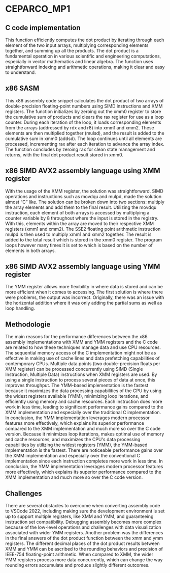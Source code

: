 # CEPARCO_MP1




## C code implementation
This function efficiently computes the dot product by iterating through each element of the two input arrays, multiplying corresponding elements together, and summing up all the products. The dot product is a fundamental operation in various scientific and engineering computations, especially in vector mathematics and linear algebra. The function uses straightforward indexing and arithmetic operations, making it clear and easy to understand.

## x86 SASM
This x86 assembly code snippet calculates the dot product of two arrays of double-precision floating-point numbers using SIMD instructions and XMM registers. The function initializes by zeroing out the xmm0 register to store the cumulative sum of products and clears the rax register for use as a loop counter. During each iteration of the loop, it loads corresponding elements from the arrays (addressed by rdx and r8) into xmm1 and xmm2. These elements are then multiplied together (mulsd), and the result is added to the cumulative sum in xmm0 (addsd). The loop continues until all elements are processed, incrementing rax after each iteration to advance the array index. The function concludes by zeroing rax for clean state management and returns, with the final dot product result stored in xmm0.

## x86 SIMD AVX2 assembly language using XMM register
With the usage of the XMM register, the solution was straightforward. SIMD operations and instructions such as movdqu and mulpd, made the solution almost “C” like. The solution can be broken down into two sections: multiply the array elements and add them to the final result. Utilizing the movdqu instruction, each element of both arrays is accessed by multiplying a counter variable by 8 throughout where the input is stored in the registry. With this, elements within the array are moved to their respective XMM registers (xmm1 and xmm2). The SSE2 floating point arithmetic instruction mulpd is then used to multiply xmm1 and xmm2 together. The result is added to the total result which is stored in the xmm0 register. The program loops however many times it is set to which is based on the number of elements in both arrays.

## x86 SIMD AVX2 assembly language using YMM register
The YMM register allows more flexibility in where data is stored and can be more efficient when it comes to accessing. The first solution is where there were problems, the output was incorrect. Originally, there was an issue with the horizontal addition where it was only adding the partial sums as well as loop handling. 

## Methodologie
The main reasons for the performance differences between the x86 assembly implementations with XMM and YMM registers and the C code are related to how these techniques manage data and use CPU resources. The sequential memory access of the C implementation might not be as effective in making use of cache lines and data prefetching capabilities of contemporary CPUs. Multiple data points (two double-precision floats per XMM register) can be processed concurrently using SIMD (Single Instruction, Multiple Data) instructions when XMM registers are used. By using a single instruction to process several pieces of data at once, this improves throughput. 
The YMM-based implementation is the fastest because it maximizes the data processing capabilities of the CPU by using the widest registers available (YMM), minimizing loop iterations, and efficiently using memory and cache resources. Each instruction does more work in less time, leading to significant performance gains compared to the XMM implementation and especially over the traditional C implementation.
In conclusion, the YMM implementation leverages modern processor features more effectively, which explains its superior performance compared to the XMM implementation and much more so over the C code version. Because it minimizes loop iterations, makes optimal use of memory and cache resources, and maximizes the CPU's data processing capabilities by utilizing the widest registers (YMM), the YMM-based implementation is the fastest. There are noticeable performance gains over the XMM implementation and especially over the conventional C implementation since each instruction completes more work in less time. In conclusion, the YMM implementation leverages modern processor features more effectively, which explains its superior performance compared to the XMM implementation and much more so over the C code version.

## Challenges
There are several obstacles to overcome when converting assembly code to VSCode 2022, including making sure the development environment is set up to support multiple registers, like XMM and YMM, and guaranteeing instruction set compatibility. Debugging assembly becomes more complex because of the low-level operations and challenges with data visualization associated with wider YMM registers. Another problem was the differences in the final answers of the dot product function between the xmm and ymm registers. The different decimal places of the dot product results between XMM and YMM can be ascribed to the rounding behaviors and precision of IEEE-754 floating-point arithmetic. When compared to XMM, the wider YMM registers process more data concurrently, which can change the way rounding errors accumulate and produce slightly different outcomes.